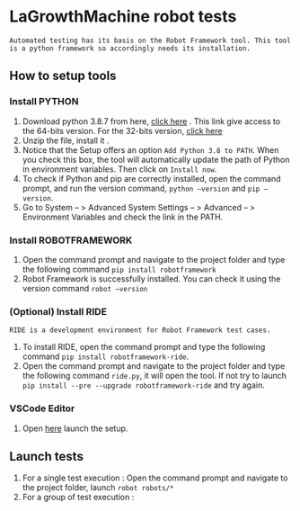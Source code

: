 # LaGrowthMachine robot tests
    
    Automated testing has its basis on the Robot Framework tool. This tool is a python framework so accordingly needs its installation.

## How to setup tools

### Install PYTHON

1. Download python 3.8.7 from here, [click here](https://www.python.org/ftp/python/3.8.7/python-3.8.7-embed-amd64.zip) . This link give access to the 64-bits version. For the 32-bits version, [click here](https://www.python.org/downloads/windows/)
2. Unzip the file, install it .
3. Notice that the Setup offers an option `Add Python 3.8 to PATH`. When you check this box, the tool will automatically update the path of Python in environment variables. Then click on `Install now`.
4. To check if Python and pip are correctly installed, open the command prompt, and run the version command, `python –version` and `pip –version`.
5. Go to System – > Advanced System Settings – > Advanced – > Environment Variables and check the link in the PATH.

### Install ROBOTFRAMEWORK

1. Open the command prompt and navigate to the project folder and type the following command `pip install robotframework`
2. Robot Framework is successfully installed. You can check it using the version command `robot –version`

### (Optional) Install RIDE

    RIDE is a development environment for Robot Framework test cases.

1. To install RIDE, open the command prompt and type the following command `pip install robotframework-ride`.
2. Open the command prompt and navigate to the project folder and type the following command `ride.py`, it will open the tool. If not try to launch  `pip install --pre --upgrade robotframework-ride` and try again.

### VSCode Editor
1. Open [here](https://code.visualstudio.com/docs/?dv=win) launch the setup.


## Launch tests

1. For a single test execution : Open the command prompt and navigate to the project folder, launch `robot robots/*`
2. For a group of test execution :